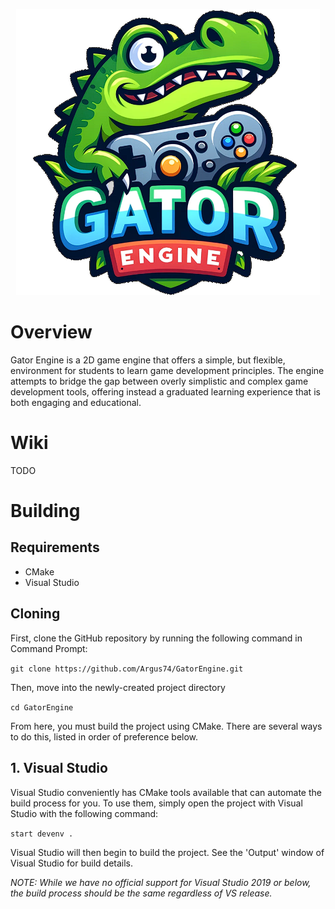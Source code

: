 <p align="center">
  <img src="https://github.com/Argus74/GatorEngine/blob/main/GatorEngineLogo.png?raw=true" alt="Gator Engine Logo"/>
</p>

# Overview
Gator Engine is a 2D game engine that offers a simple, but flexible, environment for students to learn game development principles. The engine attempts to bridge the gap between overly simplistic and complex game development tools, offering instead a graduated learning experience that is both engaging and educational.

# Wiki
TODO

# Building

## Requirements
- CMake
- Visual Studio

## Cloning
First, clone the GitHub repository by running the following command in Command Prompt:

`git clone https://github.com/Argus74/GatorEngine.git`

Then, move into the newly-created project directory

`cd GatorEngine`

From here, you must build the project using CMake. There are several ways to do this, listed in order of preference below. 

## 1. Visual Studio
Visual Studio conveniently has CMake tools available that can automate the build process for you.
To use them, simply open the project with Visual Studio with the following command:

`start devenv . `

Visual Studio will then begin to build the project. See the 'Output' window of Visual Studio for build details.

*NOTE: While we have no official support for Visual Studio 2019 or below, the build process should be the same regardless of VS release.*
